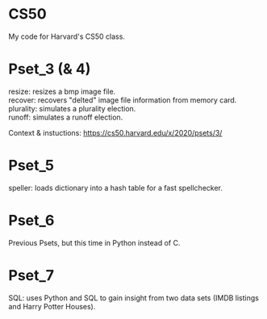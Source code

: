 # CS50
My code for Harvard's CS50 class.

# Pset_3 (& 4)
resize: resizes a bmp image file.  
recover: recovers "delted" image file information from memory card.  
plurality: simulates a plurality election.   
runoff: simulates a runoff election.  

Context & instuctions: https://cs50.harvard.edu/x/2020/psets/3/

# Pset_5
speller: loads dictionary into a hash table for a fast spellchecker.

# Pset_6
Previous Psets, but this time in Python instead  of C.

# Pset_7
SQL: uses Python and SQL to gain insight from two data sets (IMDB listings and Harry Potter Houses).

